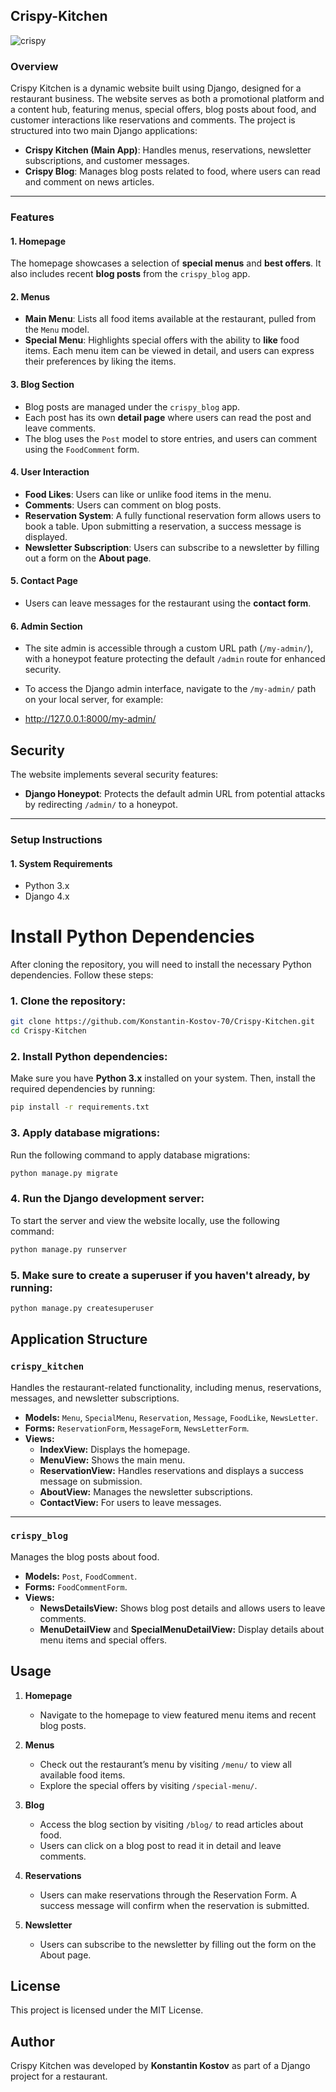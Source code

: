 ## Crispy-Kitchen
![crispy](https://github.com/user-attachments/assets/0f180524-5484-41f2-9e4a-8786e64a496e)

### Overview
Crispy Kitchen is a dynamic website built using Django, designed for a restaurant business. The website serves as both a promotional platform and a content hub, featuring menus, special offers, blog posts about food, and customer interactions like reservations and comments. The project is structured into two main Django applications:

- **Crispy Kitchen (Main App)**: Handles menus, reservations, newsletter subscriptions, and customer messages.
- **Crispy Blog**: Manages blog posts related to food, where users can read and comment on news articles.

---

### Features

#### 1. Homepage
The homepage showcases a selection of **special menus** and **best offers**. It also includes recent **blog posts** from the `crispy_blog` app.

#### 2. Menus
- **Main Menu**: Lists all food items available at the restaurant, pulled from the `Menu` model.
- **Special Menu**: Highlights special offers with the ability to **like** food items. Each menu item can be viewed in detail, and users can express their preferences by liking the items.

#### 3. Blog Section
- Blog posts are managed under the `crispy_blog` app.
- Each post has its own **detail page** where users can read the post and leave comments.
- The blog uses the `Post` model to store entries, and users can comment using the `FoodComment` form.

#### 4. User Interaction
- **Food Likes**: Users can like or unlike food items in the menu.
- **Comments**: Users can comment on blog posts.
- **Reservation System**: A fully functional reservation form allows users to book a table. Upon submitting a reservation, a success message is displayed.
- **Newsletter Subscription**: Users can subscribe to a newsletter by filling out a form on the **About page**.

#### 5. Contact Page
- Users can leave messages for the restaurant using the **contact form**.

#### 6. Admin Section
- The site admin is accessible through a custom URL path (`/my-admin/`), with a honeypot feature protecting the default `/admin` route for enhanced security.

- To access the Django admin interface, navigate to the `/my-admin/` path on your local server, for example:

 - http://127.0.0.1:8000/my-admin/


## Security
The website implements several security features:

- **Django Honeypot**: Protects the default admin URL from potential attacks by redirecting `/admin/` to a honeypot.

---

### Setup Instructions

#### 1. System Requirements
- Python 3.x
- Django 4.x

# Install Python Dependencies

After cloning the repository, you will need to install the necessary Python dependencies. Follow these steps:

### 1. Clone the repository:

```bash
git clone https://github.com/Konstantin-Kostov-70/Crispy-Kitchen.git
cd Crispy-Kitchen
```
### 2. Install Python dependencies:

Make sure you have **Python 3.x** installed on your system. Then, install the required dependencies by running:

```bash
pip install -r requirements.txt
```
### 3. Apply database migrations:

Run the following command to apply database migrations:

```bash
python manage.py migrate
```
### 4. Run the Django development server:

To start the server and view the website locally, use the following command:

```bash
python manage.py runserver
```

### 5. Make sure to create a superuser if you haven't already, by running:

```bash
python manage.py createsuperuser
```
## Application Structure

### `crispy_kitchen`

Handles the restaurant-related functionality, including menus, reservations, messages, and newsletter subscriptions.

- **Models:** `Menu`, `SpecialMenu`, `Reservation`, `Message`, `FoodLike`, `NewsLetter`.
- **Forms:** `ReservationForm`, `MessageForm`, `NewsLetterForm`.
- **Views:**
  - **IndexView:** Displays the homepage.
  - **MenuView:** Shows the main menu.
  - **ReservationView:** Handles reservations and displays a success message on submission.
  - **AboutView:** Manages the newsletter subscriptions.
  - **ContactView:** For users to leave messages.

---

### `crispy_blog`

Manages the blog posts about food.

- **Models:** `Post`, `FoodComment`.
- **Forms:** `FoodCommentForm`.
- **Views:**
  - **NewsDetailsView:** Shows blog post details and allows users to leave comments.
  - **MenuDetailView** and **SpecialMenuDetailView:** Display details about menu items and special offers.

## Usage

1. **Homepage**
   - Navigate to the homepage to view featured menu items and recent blog posts.

2. **Menus**
   - Check out the restaurant’s menu by visiting `/menu/` to view all available food items.
   - Explore the special offers by visiting `/special-menu/`.

3. **Blog**
   - Access the blog section by visiting `/blog/` to read articles about food.
   - Users can click on a blog post to read it in detail and leave comments.

4. **Reservations**
   - Users can make reservations through the Reservation Form. A success message will confirm when the reservation is submitted.

5. **Newsletter**
   - Users can subscribe to the newsletter by filling out the form on the About page.

## License
This project is licensed under the MIT License.

## Author
Crispy Kitchen was developed by **Konstantin Kostov** as part of a Django project for a restaurant.


